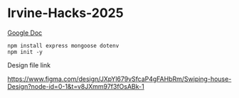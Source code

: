 # Irvine-Hacks-2025

[Google Doc](https://docs.google.com/document/d/16KT81ohcDMZYexMhbazqddCk7aVn18654S--C19Ou_s/edit?tab=t.0)


```
npm install express mongoose dotenv
npm init -y
```
Design file link

https://www.figma.com/design/JXpYl679vSfcaP4gFAHbRm/Swiping-house-Design?node-id=0-1&t=v8JXmm97f3fOsABk-1